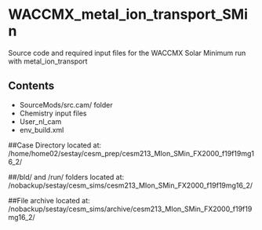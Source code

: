 # WACCMX_metal_ion_transport_SMin
Source code and required input files for the WACCMX Solar Minimum run with metal_ion_transport

## Contents
- SourceMods/src.cam/ folder
- Chemistry input files
- User_nl_cam
- env_build.xml


##Case Directory located at:
/home/home02/sestay/cesm_prep/cesm213_MIon_SMin_FX2000_f19f19mg16_2/

##/bld/ and /run/ folders located at:
/nobackup/sestay/cesm_sims/cesm213_MIon_SMin_FX2000_f19f19mg16_2/

##File archive located at:
/nobackup/sestay/cesm_sims/archive/cesm213_MIon_SMin_FX2000_f19f19mg16_2/
